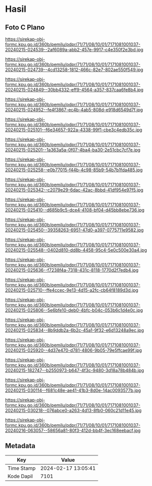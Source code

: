 # Hasil

## Foto C Plano

https://sirekap-obj-formc.kpu.go.id/360b/pemilu/pdpr/71/71/08/10/01/7171081001037-20240215-024539--2af6089a-abb2-457e-9917-c4e350f2e3bd.jpg

https://sirekap-obj-formc.kpu.go.id/360b/pemilu/pdpr/71/71/08/10/01/7171081001037-20240215-024739--4cd13258-1812-466c-82e7-802ae550f549.jpg

https://sirekap-obj-formc.kpu.go.id/360b/pemilu/pdpr/71/71/08/10/01/7171081001037-20240215-024849--30bb4332-eff9-4564-a357-837caa6fe8b4.jpg

https://sirekap-obj-formc.kpu.go.id/360b/pemilu/pdpr/71/71/08/10/01/7171081001037-20240215-024952--fe4f3867-ec4b-4ab5-808d-e918d6549d7f.jpg

https://sirekap-obj-formc.kpu.go.id/360b/pemilu/pdpr/71/71/08/10/01/7171081001037-20240215-025101--f6e34657-922a-4338-99f1-cbe3c4edb35c.jpg

https://sirekap-obj-formc.kpu.go.id/360b/pemilu/pdpr/71/71/08/10/01/7171081001037-20240215-025201--1a363a5a-0f07-4ba4-ba30-2e51cbc7cf7e.jpg

https://sirekap-obj-formc.kpu.go.id/360b/pemilu/pdpr/71/71/08/10/01/7171081001037-20240215-025258--e0b77015-f44b-4c98-85b9-54b7b1fda485.jpg

https://sirekap-obj-formc.kpu.go.id/360b/pemilu/pdpr/71/71/08/10/01/7171081001037-20240215-025342--c2079e29-6dac-42ac-8bbd-41df954e97f5.jpg

https://sirekap-obj-formc.kpu.go.id/360b/pemilu/pdpr/71/71/08/10/01/7171081001037-20240215-025410--d685b9c5-dce4-4108-bf04-d45bb8ebe736.jpg

https://sirekap-obj-formc.kpu.go.id/360b/pemilu/pdpr/71/71/08/10/01/7171081001037-20240215-025450--39358263-6951-47d0-a397-0775711e9582.jpg

https://sirekap-obj-formc.kpu.go.id/360b/pemilu/pdpr/71/71/08/10/01/7171081001037-20240215-025548--0402d810-dd8b-4458-95c4-5e0c500e30a4.jpg

https://sirekap-obj-formc.kpu.go.id/360b/pemilu/pdpr/71/71/08/10/01/7171081001037-20240215-025636--f7238f4a-7318-431c-8118-1770d2f7edb4.jpg

https://sirekap-obj-formc.kpu.go.id/360b/pemilu/pdpr/71/71/08/10/01/7171081001037-20240215-025710--ffe4ccec-9e13-4d15-a2fc-cb64f8189d3d.jpg

https://sirekap-obj-formc.kpu.go.id/360b/pemilu/pdpr/71/71/08/10/01/7171081001037-20240215-025806--5e6bfe10-deb0-4bfc-b04c-053b6c1d4e0c.jpg

https://sirekap-obj-formc.kpu.go.id/360b/pemilu/pdpr/71/71/08/10/01/7171081001037-20240215-025834--8b9ddb2a-6b2c-45a1-9f32-e6d13248a9ec.jpg

https://sirekap-obj-formc.kpu.go.id/360b/pemilu/pdpr/71/71/08/10/01/7171081001037-20240215-025920--4d37e470-d781-4806-9b05-79e5ffcae99f.jpg

https://sirekap-obj-formc.kpu.go.id/360b/pemilu/pdpr/71/71/08/10/01/7171081001037-20240215-182747--b2550973-b647-4f3c-9480-3d18a78b484b.jpg

https://sirekap-obj-formc.kpu.go.id/360b/pemilu/pdpr/71/71/08/10/01/7171081001037-20240215-030114--f681c48e-ae41-41b3-8d0e-14ac0093577b.jpg

https://sirekap-obj-formc.kpu.go.id/360b/pemilu/pdpr/71/71/08/10/01/7171081001037-20240215-030218--076abce0-a263-4d13-8fb0-060c21d11e45.jpg

https://sirekap-obj-formc.kpu.go.id/360b/pemilu/pdpr/71/71/08/10/01/7171081001037-20240216-063057--58656a81-80f3-412d-bb4f-3ec168eebacf.jpg


## Metadata

| Key        | Value               |
| ---------- | ------------------- |
| Time Stamp | 2024-02-17 13:05:41 |
| Kode Dapil | 7101                |



